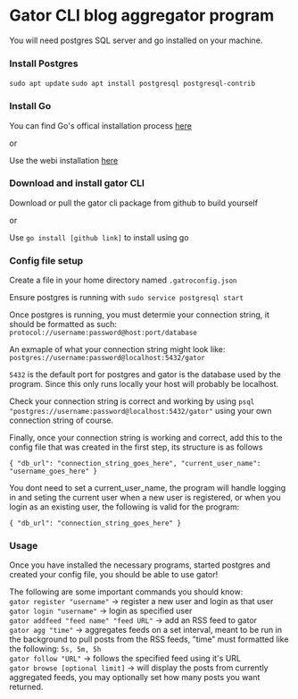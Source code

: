 # Gator CLI blog aggregator program

You will need postgres SQL server and go installed on your machine.

### Install Postgres
`sudo apt update`
`sudo apt install postgresql postgresql-contrib`

### Install Go
You can find Go's offical installation process [here](https://go.dev/doc/install)

or

Use the webi installation [here](https://webinstall.dev/golang/)

### Download and install gator CLI
Download or pull the gator cli package from github to build yourself

or

Use `go install [github link]` to install using go

### Config file setup
Create a file in your home directory named `.gatroconfig.json`

Ensure postgres is running with
`sudo service postgresql start`

Once postgres is running, you must determie your connection string, it should be formatted as such:
`protocol://username:password@host:port/database`

An exmaple of what your connection string might look like:
`postgres://username:password@localhost:5432/gator`

`5432` is the default port for postgres and gator is the database used by the program. Since this only runs locally your host will probably be localhost.

Check your connection string is correct and working by using `psql "postgres://username:password@localhost:5432/gator"` using your own connection string of course.

Finally, once your connection string is working and correct, add this to the config file that was created in the first step, its structure is as follows

`{
  "db_url": "connection_string_goes_here",
  "current_user_name": "username_goes_here"
}`

You dont need to set a current_user_name, the program will handle logging in and seting the current user when a new user is registered, or when you login as an existing user, the following is valid for the program:

`{
  "db_url": "connection_string_goes_here"
}`


### Usage

Once you have installed the necessary programs, started postgres and created your config file, you should be able to use gator!

The following are some important commands you should know: <br>
`gator register "username"` -> register a new user and login as that user <br>
`gator login "username"` -> login as specified user <br>
`gator addfeed "feed name" "feed URL"` -> add an RSS feed to gator <br>
`gator agg "time"` -> aggregates feeds on a set interval, meant to be run in the background to pull posts from the RSS feeds, "time" must formatted like the following: `5s, 5m, 5h` <br>
`gator follow "URL"` -> follows the specified feed using it's URL <br>
`gator browse [optional limit]` -> will display the posts from currently aggregated feeds, you may optionally set how many posts you want returned. <br>
